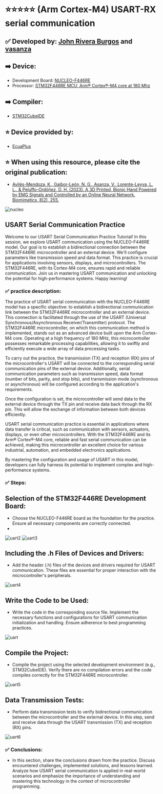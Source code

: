 # ⭐⭐⭐⭐⭐ (Arm Cortex-M4) USART-RX serial communication
## ✅ Developed by: [John Rivera Burgos](https://www.linkedin.com/in/john-rivera-burgos-bb703079/) and [vasanza](https://vasanza.blogspot.com/p/about-me.html)
## ➡️ Device:
- Development Board: [NUCLEO-F446RE](https://www.st.com/en/evaluation-tools/nucleo-f446re.html)
- Processor: [STM32F446RE MCU, Arm® Cortex®-M4 core at 180 Mhz](https://www.st.com/en/microcontrollers-microprocessors/stm32f446re.html)
## ➡️ Compiler:
- [STM32CubeIDE](https://www.st.com/en/development-tools/stm32cubeide.html)
## ⭐ Device provided by:
- [EcuaPlus](https://www.facebook.com/Ecuapluss/?locale=es_LA)
## ⭐ When using this resource, please cite the original publication:
- [Avilés-Mendoza, K., Gaibor-León, N. G., Asanza, V., Lorente-Leyva, L. L., & Peluffo-Ordóñez, D. H. (2023). A 3D Printed, Bionic Hand Powered by EMG Signals and Controlled by an Online Neural Network. Biomimetics, 8(2), 255.](https://www.mdpi.com/2313-7673/8/2/255)

![nucleo](https://github.com/vasanza/STM32/assets/12642226/d1d58c13-dedf-4f7f-9a4d-3b7176690220)

## USART Serial Communication Practice
Welcome to our USART Serial Communication Practice Tutorial! In this session, we explore USART communication using the NUCLEO-F446RE model. Our goal is to establish a bidirectional connection between the STM32F446RE microcontroller and an external device. We'll configure parameters like transmission speed and data format. This practice is crucial for applications involving sensors, displays, and microcontrollers. The STM32F446RE, with its Cortex-M4 core, ensures rapid and reliable communication. Join us in mastering USART communication and unlocking the potential for high-performance systems. Happy learning!

### ✅ practice description:
The practice of USART serial communication with the NUCLEO-F446RE model has a specific objective: to establish a bidirectional communication link between the STM32F446RE microcontroller and an external device. This connection is facilitated through the use of the USART (Universal Synchronous/Asynchronous Receiver/Transmitter) protocol. The STM32F446RE microcontroller, on which this communication method is implemented, stands out as an advanced device built upon the Arm Cortex-M4 core. Operating at a high frequency of 180 MHz, this microcontroller possesses remarkable processing capabilities, allowing it to swiftly and efficiently execute a wide array of data processing tasks.

To carry out the practice, the transmission (TX) and reception (RX) pins of the microcontroller's USART will be connected to the corresponding serial communication pins of the external device. Additionally, serial communication parameters such as transmission speed, data format (number of bits, parity, and stop bits), and transmission mode (synchronous or asynchronous) will be configured according to the application's requirements.

Once the configuration is set, the microcontroller will send data to the external device through the TX pin and receive data back through the RX pin. This will allow the exchange of information between both devices efficiently.

USART serial communication practice is essential in applications where data transfer is critical, such as communication with sensors, actuators, displays, or even other microcontrollers. With the STM32F446RE and its Arm® Cortex®-M4 core, reliable and fast serial communication can be achieved, making this microcontroller an excellent choice for various industrial, automation, and embedded electronics applications.

By mastering the configuration and usage of USART in this model, developers can fully harness its potential to implement complex and high-performance systems.

### ✅ Steps:
## Selection of the STM32F446RE Development Board:
- Choose the NUCLEO-F446RE board as the foundation for the practice. Ensure all necessary components are correctly connected.
- 
![uart2](https://github.com/vasanza/STM32/assets/12642226/e1780153-6cae-4052-9bd4-7303efe4d19a)
![uart3](https://github.com/vasanza/STM32/assets/12642226/7884bf80-70e2-4a80-9320-936fa2ab9de8)

## Including the .h Files of Devices and Drivers:
- Add the header (.h) files of the devices and drivers required for USART communication. These files are essential for proper interaction with the microcontroller's peripherals.

![uart4](https://github.com/vasanza/STM32/assets/12642226/61b44ee5-37c9-46fd-9eb7-1eba41dea17b)

## Write the Code to be Used:
- Write the code in the corresponding source file. Implement the necessary functions and configurations for USART communication initialization and handling. Ensure adherence to best programming practices.

![uart](https://github.com/vasanza/STM32/assets/12642226/d03c0476-546a-4f85-8dc6-1f015bf0130c)
## Compile the Project:
- Compile the project using the selected development environment (e.g., STM32CubeIDE). Verify there are no compilation errors and the code compiles correctly for the STM32F446RE microcontroller.

![uart5](https://github.com/vasanza/STM32/assets/12642226/d5026045-6802-4261-adee-c62b8f50cf1e)
## Data Transmission Tests:
- Perform data transmission tests to verify bidirectional communication between the microcontroller and the external device. In this step, send and receive data through the USART transmission (TX) and reception (RX) pins.

![uart6](https://github.com/vasanza/STM32/assets/12642226/dd3a4f6c-4212-45d1-84b7-67b4cf61ac5b)

### ✅ Conclusions:
- In this section, share the conclusions drawn from the practice. Discuss encountered challenges, implemented solutions, and lessons learned. Analyze how USART serial communication is applied in real-world scenarios and emphasize the importance of understanding and mastering this technology in the context of microcontroller programming.
  
